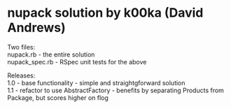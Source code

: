 # nupack solution by k00ka (David Andrews)

Two files:  
nupack.rb - the entire solution  
nupack_spec.rb - RSpec unit tests for the above

Releases:  
1.0 - base functionality - simple and straightgforward solution  
1.1 - refactor to use AbstractFactory - benefits by separating Products from Package, but scores higher on flog  
